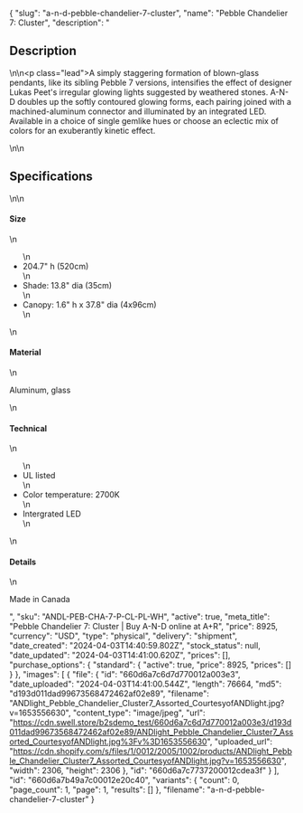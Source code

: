 {
  "slug": "a-n-d-pebble-chandelier-7-cluster",
  "name": "Pebble Chandelier 7: Cluster",
  "description": "<h2>Description</h2>\n<!-- split -->\n<p class=\"lead\">A simply staggering formation of blown-glass pendants, like its sibling Pebble 7 versions, intensifies the effect of designer Lukas Peet's irregular glowing lights suggested by weathered stones. A-N-D doubles up the softly contoured glowing forms, each pairing joined with a machined-aluminum connector and illuminated by an integrated LED. Available in a choice of single gemlike hues or choose an eclectic mix of colors for an exuberantly kinetic effect.</p>\n<!-- split -->\n<h2>Specifications</h2>\n<!-- split -->\n<h4>Size</h4>\n<ul>\n<li>204.7\" h (520cm)</li>\n<li>Shade: 13.8\" dia (35cm)</li>\n<li>Canopy: 1.6\" h x 37.8\" dia (4x96cm)</li>\n</ul>\n<h4>Material</h4>\n<p>Aluminum, glass</p>\n<h4>Technical</h4>\n<ul>\n<li>UL listed</li>\n<li>Color temperature: 2700K</li>\n<li>Intergrated LED</li>\n</ul>\n<h4>Details</h4>\n<p>Made in Canada</p>",
  "sku": "ANDL-PEB-CHA-7-P-CL-PL-WH",
  "active": true,
  "meta_title": "Pebble Chandelier 7: Cluster | Buy A-N-D online at A+R",
  "price": 8925,
  "currency": "USD",
  "type": "physical",
  "delivery": "shipment",
  "date_created": "2024-04-03T14:40:59.802Z",
  "stock_status": null,
  "date_updated": "2024-04-03T14:41:00.620Z",
  "prices": [],
  "purchase_options": {
    "standard": {
      "active": true,
      "price": 8925,
      "prices": []
    }
  },
  "images": [
    {
      "file": {
        "id": "660d6a7c6d7d770012a003e3",
        "date_uploaded": "2024-04-03T14:41:00.544Z",
        "length": 76664,
        "md5": "d193d011dad99673568472462af02e89",
        "filename": "ANDlight_Pebble_Chandelier_Cluster7_Assorted_CourtesyofANDlight.jpg?v=1653556630",
        "content_type": "image/jpeg",
        "url": "https://cdn.swell.store/b2sdemo_test/660d6a7c6d7d770012a003e3/d193d011dad99673568472462af02e89/ANDlight_Pebble_Chandelier_Cluster7_Assorted_CourtesyofANDlight.jpg%3Fv%3D1653556630",
        "uploaded_url": "https://cdn.shopify.com/s/files/1/0012/2005/1002/products/ANDlight_Pebble_Chandelier_Cluster7_Assorted_CourtesyofANDlight.jpg?v=1653556630",
        "width": 2306,
        "height": 2306
      },
      "id": "660d6a7c7737200012cdea3f"
    }
  ],
  "id": "660d6a7b49a7c00012e20c40",
  "variants": {
    "count": 0,
    "page_count": 1,
    "page": 1,
    "results": []
  },
  "filename": "a-n-d-pebble-chandelier-7-cluster"
}